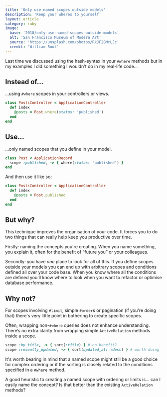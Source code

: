 ```yaml
---
title: 'Only use named scopes outside models'
description: 'Keep your wheres to yourself'
layout: article
category: ruby
image:
  base: '2018/only-use-named-scopes-outside-models'
  alt: 'San Francisco Museum of Modern Art'
  source: 'https://unsplash.com/photos/RkJF2BMrLJc'
  credit: 'William Bout'
---
```


Last time we discussed using the hash-syntax in your `#where` methods but in my examples I did something I wouldn't do in my real-life code...

## Instead of…

...using `#where` scopes in your controllers or views.

```ruby
class PostsController < ApplicationController
  def index
    @posts = Post.where(status: 'published')
  end
end
```


## Use…

...only named scopes that you define in your model.

```ruby
class Post < ApplicationRecord
  scope :published, -> { where(status: 'published') }
end
```

And then use it like so:

```ruby
class PostsController < ApplicationController
  def index
    @posts = Post.published
  end
end
```


## But why?

This technique improves the organisation of your code. It forces you to do two things that can really help keep you productive over time.

Firstly: naming the concepts you're creating. When you name something, you explain it, often for the benefit of “future you” or your colleagues.

Secondly: you have _one_ place to look for all of this. If you define scopes outside your models you can end up with arbitrary scopes and conditions defined all over your code base. When you know where all the conditions are defined you'll know where to look when you want to refactor or optimise database performance.


## Why not?

For scopes involving `#limit`, simple `#order`s or pagination (if you're doing that) there's very little point in bothering to create specific scopes.

Often, wrapping non-`#where` queries does not enhance understanding. There’s no extra clarity from wrapping simple `ActiveRelation` methods inside a scope.

```ruby
scope :by_title, -> { sort(:title) } # no benefit?
scope :recently_updated, -> { sort(updated_at: :desc) } # worth doing
```

It's worth bearing in mind that a named scope might still be a good choice for complex ordering or if the sorting is closely related to the conditions specified in a `#where` method.

A good heuristic to creating a named scope with ordering or limits is... can I easily name the concept? Is that better than the existing `ActiveRelation` methods?
